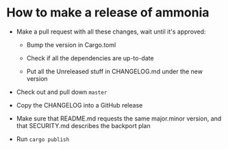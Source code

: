 How to make a release of ammonia
================================

* Make a pull request with all these changes, wait until it's approved:

  * Bump the version in Cargo.toml

  * Check if all the dependencies are up-to-date

  * Put all the Unreleased stuff in CHANGELOG.md under the new version

* Check out and pull down `master`

* Copy the CHANGELOG into a GitHub release

* Make sure that README.md requests the same major.minor version, and that SECURITY.md describes the backport plan

* Run `cargo publish`
